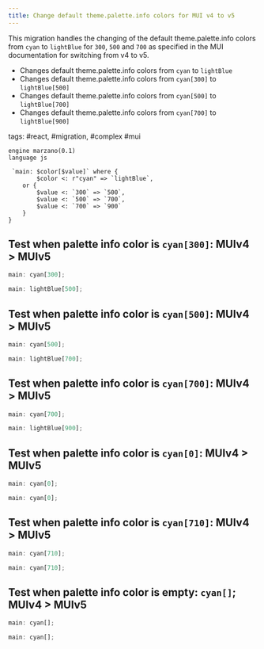 ```yaml
---
title: Change default theme.palette.info colors for MUI v4 to v5
---
```


This migration handles the changing of the default theme.palette.info colors from `cyan` to `lightBlue` for `300`, `500` and `700` as specified in the MUI documentation for switching from v4 to v5.

- Changes default theme.palette.info colors from `cyan` to `lightBlue`
- Changes default theme.palette.info colors from `cyan[300]` to `lightBlue[500]`
- Changes default theme.palette.info colors from `cyan[500]` to `lightBlue[700]`
- Changes default theme.palette.info colors from `cyan[700]` to `lightBlue[900]`

tags: #react, #migration, #complex #mui

```grit
engine marzano(0.1)
language js

 `main: $color[$value]` where {
        $color <: r"cyan" => `lightBlue`,
    or {
        $value <: `300` => `500`,
        $value <: `500` => `700`,
        $value <: `700` => `900`
    }
}
```

## Test when palette info color is `cyan[300]`: MUIv4 > MUIv5

```js
main: cyan[300];
```

```ts
main: lightBlue[500];
```

## Test when palette info color is `cyan[500]`: MUIv4 > MUIv5

```js
main: cyan[500];
```

```ts
main: lightBlue[700];
```

## Test when palette info color is `cyan[700]`: MUIv4 > MUIv5

```js
main: cyan[700];
```

```ts
main: lightBlue[900];
```

## Test when palette info color is `cyan[0]`: MUIv4 > MUIv5

```js
main: cyan[0];
```

```ts
main: cyan[0];
```

## Test when palette info color is `cyan[710]`: MUIv4 > MUIv5

```js
main: cyan[710];
```

```ts
main: cyan[710];
```

## Test when palette info color is empty: `cyan[]`; MUIv4 > MUIv5

```js
main: cyan[];
```

```ts
main: cyan[];
```